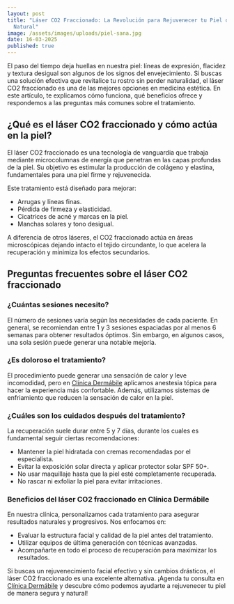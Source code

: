 ```yaml
---
layout: post
title: "Láser CO2 Fraccionado: La Revolución para Rejuvenecer tu Piel de Forma
  Natural"
image: /assets/images/uploads/piel-sana.jpg
date: 16-03-2025
published: true
---
```

El paso del tiempo deja huellas en nuestra piel: líneas de expresión, flacidez y textura desigual son algunos de los signos del envejecimiento. Si buscas una solución efectiva que revitalice tu rostro sin perder naturalidad, el láser CO2 fraccionado es una de las mejores opciones en medicina estética. En este artículo, te explicamos cómo funciona, qué beneficios ofrece y respondemos a las preguntas más comunes sobre el tratamiento.

## ¿Qué es el láser CO2 fraccionado y cómo actúa en la piel?

El láser CO2 fraccionado es una tecnología de vanguardia que trabaja mediante microcolumnas de energía que penetran en las capas profundas de la piel. Su objetivo es estimular la producción de colágeno y elastina, fundamentales para una piel firme y rejuvenecida.

Este tratamiento está diseñado para mejorar:

* Arrugas y líneas finas.
* Pérdida de firmeza y elasticidad.
* Cicatrices de acné y marcas en la piel.
* Manchas solares y tono desigual.

A diferencia de otros láseres, el CO2 fraccionado actúa en áreas microscópicas dejando intacto el tejido circundante, lo que acelera la recuperación y minimiza los efectos secundarios.

## Preguntas frecuentes sobre el láser CO2 fraccionado

### ¿Cuántas sesiones necesito?

El número de sesiones varía según las necesidades de cada paciente. En general, se recomiendan entre 1 y 3 sesiones espaciadas por al menos 6 semanas para obtener resultados óptimos. Sin embargo, en algunos casos, una sola sesión puede generar una notable mejoría.

### ¿Es doloroso el tratamiento?

El procedimiento puede generar una sensación de calor y leve incomodidad, pero en [Clínica Dermábile](https://www.dermabile.es/la-clinica) aplicamos anestesia tópica para hacer la experiencia más confortable. Además, utilizamos sistemas de enfriamiento que reducen la sensación de calor en la piel.

### ¿Cuáles son los cuidados después del tratamiento?

La recuperación suele durar entre 5 y 7 días, durante los cuales es fundamental seguir ciertas recomendaciones:

* Mantener la piel hidratada con cremas recomendadas por el especialista.
* Evitar la exposición solar directa y aplicar protector solar SPF 50+.
* No usar maquillaje hasta que la piel esté completamente recuperada.
* No rascar ni exfoliar la piel para evitar irritaciones.

### Beneficios del láser CO2 fraccionado en Clínica Dermábile

En nuestra clínica, personalizamos cada tratamiento para asegurar resultados naturales y progresivos. Nos enfocamos en:

* Evaluar la estructura facial y calidad de la piel antes del tratamiento.
* Utilizar equipos de última generación con técnicas avanzadas.
* Acompañarte en todo el proceso de recuperación para maximizar los resultados.

Si buscas un rejuvenecimiento facial efectivo y sin cambios drásticos, el láser CO2 fraccionado es una excelente alternativa. ¡Agenda tu consulta en [Clínica Dermábile](https://www.dermabile.es/la-clinica) y descubre cómo podemos ayudarte a rejuvenecer tu piel de manera segura y natural!